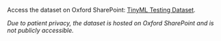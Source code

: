 Access the dataset on Oxford SharePoint: [TinyML Testing Dataset](https://unioxfordnexus.sharepoint.com/:f:/r/sites/ClinicalNeurosciences-AGENDAProject/Shared%20Documents/Sites%20-%20shared/EEG/John%20Algorithm%20Training/Cape%20Town/TinyML%20Testing%20Dataset?csf=1&web=1&e=TinwMx).

*Due to patient privacy, the dataset is hosted on Oxford SharePoint and is not publicly accessible.*